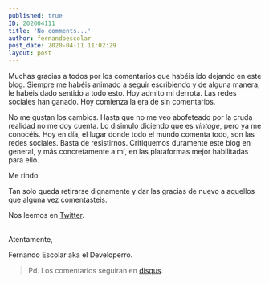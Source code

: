 ```yaml
---
published: true
ID: 202004111
title: 'No comments...'
author: fernandoescolar
post_date: 2020-04-11 11:02:29
layout: post
---
```


Muchas gracias a todos por los comentarios que habéis ido dejando en este blog. Siempre me habéis animado a seguir escribiendo y de alguna manera, le habéis dado sentido a todo esto. Hoy admito mi derrota. Las redes sociales han ganado. Hoy comienza la era de sin comentarios<!--break-->.

No me gustan los cambios. Hasta que no me veo abofeteado por la cruda realidad no me doy cuenta. Lo disimulo diciendo que es *vintage*, pero ya me conocéis. Hoy en día, el lugar donde todo el mundo comenta todo, son las redes sociales. Basta de resistirnos. Critiquemos duramente este blog en general, y más concretamente a mí, en las plataformas mejor habilitadas para ello.

Me rindo.

Tan solo queda retirarse dignamente y dar las gracias de nuevo a aquellos que alguna vez comentasteis.

Nos leemos en [Twitter](https://twitter.com/fernandoescolar).

<br/>
Atentamente,

Fernando Escolar aka el Developerro.

>Pd. Los comentarios seguiran en [disqus](https://disqus.com/home/forum/fernandoescolar/).
